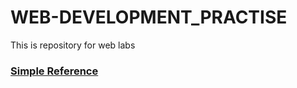 # WEB-DEVELOPMENT_PRACTISE
This is repository for web labs 

### [Simple Reference](https://nazeer-ahmed.github.io/WEB-DEVELOPMENT_PRACTISE/References/index.html)